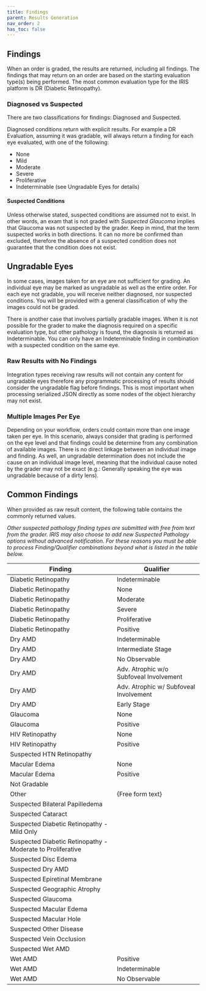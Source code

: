 ```yaml
---
title: Findings
parent: Results Generation
nav_order: 2
has_toc: false
---
```


## Findings

When an order is graded, the results are returned, including all findings. The findings that may return on an order are based on the starting evaluation type(s) being performed.  The most common evaluation type for the IRIS platform is DR (Diabetic Retinopathy).

### Diagnosed vs Suspected

There are two classifications for findings: Diagnosed and Suspected.  

Diagnosed conditions return with explicit results.  For example a DR Evaluation, assuming it was gradable, will always return a finding for each eye evaluated, with one of the following:

- None
- Mild
- Moderate
- Severe
- Proliferative
- Indeterminable (see Ungradable Eyes for details)

#### Suspected Conditions

Unless otherwise stated, suspected conditions are assumed not to exist.  In other words, an exam that is not graded with *Suspected Glaucoma* implies that Glaucoma was not suspected by the grader. Keep in mind, that the term suspected works in both directions.  It can no more be confirmed than excluded, therefore the absence of a suspected condition does not guarantee that the condition does not exist.


## Ungradable Eyes
In some cases, images taken for an eye are not sufficient for grading.  An individual eye may be marked as ungradable as well as the entire order.  For each eye not gradable, you will receive neither diagnosed, nor suspected conditions.  You will be provided with a general classification of why the images could not be graded.

There is another case that involves partially gradable images.  When it is not possible for the grader to make the diagnosis required on a specific evaluation type, but other pathology is found, the diagnosis is returned as Indeterminable.  You can only have an Indeterminable finding in combination with a suspected condition on the same eye.

### Raw Results with No Findings
Integration types receiving raw results will not contain any content for ungradable eyes therefore any programmatic processing of results should consider the ungradable flag before findings. This is most important when processing serialized JSON directly as some nodes of the object hierarchy may not exist.

### Multiple Images Per Eye
Depending on your workflow, orders could contain more than one image taken per eye.  In this scenario, always consider that grading is performed on the eye level and that findings could be determine from any combination of available images.  There is no direct linkage between an individual image and finding.  As well, an ungradable determination does not include the cause on an individual image level, meaning that the individual cause noted by the grader may not be exact (e.g.: Generally speaking the eye was ungradable because of a dirty lens). 

## Common Findings
When provided as raw result content, the following table contains the commonly returned values.

*Other suspected pathology finding types are submitted with free from text from the grader.  IRIS may also choose to add new Suspected Pathology options without advanced notification. For these reasons you must be able to process Finding/Qualifier combinations beyond what is listed in the table below.*


| Finding | Qualifier
| -- | --
| Diabetic Retinopathy	| Indeterminable
| Diabetic Retinopathy	| None
| Diabetic Retinopathy	| Moderate
| Diabetic Retinopathy	| Severe
| Diabetic Retinopathy	| Proliferative
| Diabetic Retinopathy	| Positive
| Dry AMD | Indeterminable
| Dry AMD | Intermediate Stage
| Dry AMD | No Observable
| Dry AMD | Adv. Atrophic w/o Subfoveal Involvement
| Dry AMD | Adv. Atrophic w/ Subfoveal Involvement
| Dry AMD | Early Stage
| Glaucoma | None
| Glaucoma | Positive
| HIV Retinopathy | None
| HIV Retinopathy | Positive
| Suspected HTN Retinopathy	| 
| Macular Edema | None
| Macular Edema | Positive
| Not Gradable |	
| Other  |  {Free form text}
| Suspected Bilateral Papilledema	|
| Suspected Cataract	|
| Suspected Diabetic Retinopathy - Mild Only	|
| Suspected Diabetic Retinopathy - Moderate to Proliferative	|
| Suspected Disc Edema |
| Suspected Dry AMD |
| Suspected Epiretinal Membrane |
| Suspected Geographic Atrophy |
| Suspected Glaucoma |
| Suspected Macular Edema |
| Suspected Macular Hole |
| Suspected Other Disease |
| Suspected Vein Occlusion |
| Suspected Wet AMD |
| Wet AMD	| Positive
| Wet AMD	| Indeterminable
| Wet AMD	| No Observable
    
    

 


 

